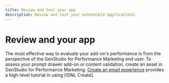 ```yaml
---
title: Review and test your app
description: Review and test your extensible applications.
---
```

# Review and your app

The most effective way to evaluate your add-on's performance is from the perspective of the GenStudio for Performance Marketing end user. To assess your prompt drawer add-on or content validation, create an asset in GenStudio for Performance Marketing.  [Create an email experience](https://experienceleague.adobe.com/en/docs/genstudio-for-performance-marketing/user-guide/create/create-email-experience) provides a high-level tutorial in using [!DNL Create].
